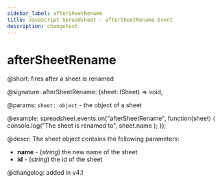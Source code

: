 ```yaml
---
sidebar_label: afterSheetRename
title: JavaScript Spreadsheet - afterSheetRename Event
description: changetext
---
```


# afterSheetRename

@short: fires after a sheet is renamed

@signature: afterSheetRename: (sheet: ISheet) => void;

@params:
`sheet: object` - the object of a sheet

@example:
spreadsheet.events.on("afterSheetRename", function(sheet) {
    console.log("The sheet is renamed to", sheet.name );
});

@descr:
The sheet object contains the following parameters:

- **name** - (*string*) the new name of the sheet
- **id** - (*string*) the id of the sheet

@changelog: added in v4.1
